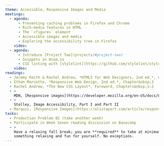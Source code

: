 ```yaml
---
theme: Accessible, Responsive Images and Media
meetings:
  - agenda:
      - Preventing caching problems in Firefox and Chrome
      - Rich-media features in HTML
      - The `<figure>` element
      - Accessible images and media
      - Exploring the accessibility tree in Firefox
    video:
  - agenda:
      - Introduce [Project Two](projects/#project-two)
      - Snippets in Atom.io
      - CSS linting with [stylelint](https://github.com/stylelint/stylelint/blob/master/docs/user-guide/get-started.md); ITMD 361 [.stylelintrc](https://gist.github.com/profstolley/559aac5112928c7c24c628c6305b70b8#file-stylelintrc)
    video:
readings:
  - Jeremy Keith & Rachel Andrew, *HTML5 for Web Designers, 2nd ed.*, Chapter&nbsp;3
  - Ethan Marcotte, *Responsive Web Design, 2nd ed.*, Chapter&nbsp;3
  - Rachel Andrew, *The New CSS Layout*, Foreword, Chapters&nbsp;1–2
  - >
    MDN, [Responsive images](https://developer.mozilla.org/en-US/docs/Learn/HTML/Multimedia_and_embedding/Responsive_images)
  - >
    Stolley, Image Accessibility, Part I and Part II
  - Marquis, [Responsive Images](https://alistapart.com/article/responsive-images/)
tasks:
  - Production Problem 02 (take another week)
  - Participate in Week Seven reading discussion on Basecamp
  - >
    Have a relaxing fall break; you are **required** to take at minimum a couple of hours to do
    something relaxing and fun for yourself. No exceptions.
---
```

